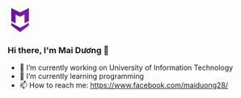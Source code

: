 ![alt text](https://github.com/adam-p/markdown-here/raw/master/src/common/images/icon48.png "shit")

### Hi there, I'm Mai Dương 👋
- 🔭 I’m currently working on University of Information Technology
- 🌱 I’m currently learning programming
- 📫 How to reach me: https://www.facebook.com/maiduong28/


<!--
**maiduong28/maiduong28** is a ✨ _special_ ✨ repository because its `README.md` (this file) appears on your GitHub profile.

Here are some ideas to get you started:

- 🔭 I’m currently working on ...
- 🌱 I’m currently learning ...
- 👯 I’m looking to collaborate on ...
- 🤔 I’m looking for help with ...
- 💬 Ask me about ...
- 📫 How to reach me: ...
- 😄 Pronouns: ...
- ⚡ Fun fact: ...
-->

